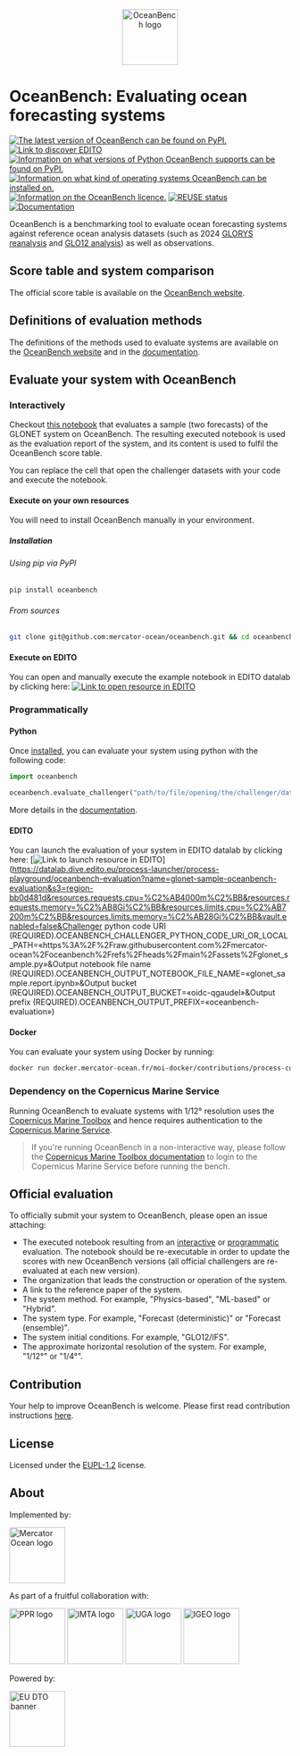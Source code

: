 <!--
SPDX-FileCopyrightText: 2025 Mercator Ocean International <https://www.mercator-ocean.eu/>

SPDX-License-Identifier: EUPL-1.2
-->


<div align="center">
  <img src="https://minio.dive.edito.eu/project-oceanbench/public/oceanbench-logo-with-name.svg" alt="OceanBench logo" height="100"/>
</div>

# OceanBench: Evaluating ocean forecasting systems

[![The latest version of OceanBench can be found on PyPI.](https://img.shields.io/pypi/v/oceanbench.svg)](https://pypi.org/project/oceanbench)
[![Link to discover EDITO](https://dive.edito.eu/badges/Powered-by-EDITO.svg)](https://dive.edito.eu)
[![Information on what versions of Python OceanBench supports can be found on PyPI.](https://img.shields.io/pypi/pyversions/oceanbench.svg)](https://pypi.org/project/oceanbench)
[![Information on what kind of operating systems OceanBench can be installed on.](https://img.shields.io/badge/platform-linux-lightgrey)](https://en.wikipedia.org/wiki/Linux)
[![Information on the OceanBench licence.](https://img.shields.io/badge/licence-EUPL-lightblue)](https://joinup.ec.europa.eu/collection/eupl/eupl-text-eupl-12)
[![REUSE status](https://api.reuse.software/badge/github.com/mercator-ocean/oceanbench/)](https://api.reuse.software/info/github.com/mercator-ocean/oceanbench/)
[![Documentation](https://img.shields.io/readthedocs/oceanbench/latest?logo=readthedocs)](https://oceanbench.readthedocs.io)

OceanBench is a benchmarking tool to evaluate ocean forecasting systems against reference ocean analysis datasets (such as 2024 [GLORYS reanalysis](https://data.marine.copernicus.eu/product/GLOBAL_MULTIYEAR_PHY_001_030) and [GLO12 analysis](https://data.marine.copernicus.eu/product/GLOBAL_ANALYSISFORECAST_PHY_001_024)) as well as observations.

## Score table and system comparison

The official score table is available on the [OceanBench website](https://oceanbench.lab.dive.edito.eu).

## Definitions of evaluation methods

The definitions of the methods used to evaluate systems are available on the [OceanBench website](https://oceanbench.lab.dive.edito.eu) and in the [documentation](https://oceanbench.readthedocs.io).

## Evaluate your system with OceanBench

### Interactively

Checkout [this notebook](https://github.com/mercator-ocean/oceanbench/blob/main/assets/glonet_sample.report.ipynb) that evaluates a sample (two forecasts) of the GLONET system on OceanBench.
The resulting executed notebook is used as the evaluation report of the system, and its content is used to fulfil the OceanBench score table.

You can replace the cell that open the challenger datasets with your code and execute the notebook.

#### Execute on your own resources

You will need to install OceanBench manually in your environment.

##### Installation

###### Using pip via PyPI

```bash
pip install oceanbench
```

###### From sources

```bash
git clone git@github.com:mercator-ocean/oceanbench.git && cd oceanbench/ && pip install --editable .
```

#### Execute on EDITO

You can open and manually execute the example notebook in EDITO datalab by clicking here:
[![Link to open resource in EDITO](https://dive.edito.eu/badges/Open-in-EDITO.svg)](https://datalab.dive.edito.eu/launcher/ocean-modelling/jupyter-python-ocean-science?name=jupyter-oceanbench&resources.requests.cpu=«4000m»&resources.requests.memory=«8Gi»&resources.limits.cpu=«7200m»&resources.limits.memory=«28Gi»&init.personalInit=«https%3A%2F%2Fraw.githubusercontent.com%2Fmercator-ocean%2Foceanbench%2Frefs%2Fheads%2Fmain%2Fedito%2Fscripts%2Fopen-jupyter-notebook-url-edito.sh»&init.personalInitArgs=«https%3A%2F%2Fraw.githubusercontent.com%2Fmercator-ocean%2Foceanbench%2Frefs%2Fheads%2Fmain%2Fassets%2Fglonet_sample.report.ipynb»)

### Programmatically

#### Python

Once [installed](#installation), you can evaluate your system using python with the following code:

```python
import oceanbench

oceanbench.evaluate_challenger("path/to/file/opening/the/challenger/datasets.py", "notebook_report_name.ipynb")
```

More details in the [documentation](https://oceanbench.readthedocs.io/en/latest/source/oceanbench.html#oceanbench.evaluate_challenger).

#### EDITO

You can launch the evaluation of your system in EDITO datalab by clicking here:
[![Link to launch resource in EDITO](https://dive.edito.eu/badges/Launch-on-EDITO.svg)](https://datalab.dive.edito.eu/process-launcher/process-playground/oceanbench-evaluation?name=glonet-sample-oceanbench-evaluation&s3=region-bb0d481d&resources.requests.cpu=%C2%AB4000m%C2%BB&resources.requests.memory=%C2%AB8Gi%C2%BB&resources.limits.cpu=%C2%AB7200m%C2%BB&resources.limits.memory=%C2%AB28Gi%C2%BB&vault.enabled=false&Challenger python code URI (REQUIRED).OCEANBENCH_CHALLENGER_PYTHON_CODE_URI_OR_LOCAL_PATH=«https%3A%2F%2Fraw.githubusercontent.com%2Fmercator-ocean%2Foceanbench%2Frefs%2Fheads%2Fmain%2Fassets%2Fglonet_sample.py»&Output notebook file name (REQUIRED).OCEANBENCH_OUTPUT_NOTEBOOK_FILE_NAME=«glonet_sample.report.ipynb»&Output bucket (REQUIRED).OCEANBENCH_OUTPUT_BUCKET=«oidc-qgaudel»&Output prefix (REQUIRED).OCEANBENCH_OUTPUT_PREFIX=«oceanbench-evaluation»)


#### Docker

You can evaluate your system using Docker by running:

```sh
docker run docker.mercator-ocean.fr/moi-docker/contributions/process-contribution/project-oceanbench/oceanbench-evaluation:<RELEASE_VERSION>
```

### Dependency on the Copernicus Marine Service

Running OceanBench to evaluate systems with 1/12° resolution uses the [Copernicus Marine Toolbox](https://github.com/mercator-ocean/copernicus-marine-toolbox/) and hence requires authentication to the [Copernicus Marine Service](https://marine.copernicus.eu/).

> If you're running OceanBench in a non-interactive way, please follow the [Copernicus Marine Toolbox documentation](https://toolbox-docs.marine.copernicus.eu) to login to the Copernicus Marine Service before running the bench.

## Official evaluation

To officially submit your system to OceanBench, please open an issue attaching:

- The executed notebook resulting from an [interactive](#interactively) or [programmatic](#programmatically) evaluation. The notebook should be re-executable in order to update the scores with new OceanBench versions (all official challengers are re-evaluated at each new version).
- The organization that leads the construction or operation of the system.
- A link to the reference paper of the system.
- The system method. For example, "Physics-based", "ML-based" or "Hybrid".
- The system type. For example, "Forecast (deterministic)" or "Forecast (ensemble)".
- The system initial conditions. For example, "GLO12/IFS".
- The approximate horizontal resolution of the system. For example, "1/12°" or "1/4°".


## Contribution

Your help to improve OceanBench is welcome.
Please first read contribution instructions [here](CONTRIBUTION.md).

## License

Licensed under the [EUPL-1.2](https://joinup.ec.europa.eu/collection/eupl/eupl-text-eupl-12) license.

## About

Implemented by:

<a href="https://mercator-ocean.eu"><img src="https://www.nemo-ocean.eu/wp-content/uploads/MOI.png" alt="Mercator Ocean logo" height="100"/></a>

As part of a fruitful collaboration with:

<a href="https://www.ocean-climat.fr"><img src="https://www.cnrs.fr/sites/default/files/image/VISU-PPRsmol.jpg" alt="PPR logo" height="100"/></a>
<a href="https://www.imt-atlantique.fr"><img src="https://www.imt-atlantique.fr/sites/default/files/ecole/IMT_Atlantique_logo.png" alt="IMTA logo" height="100"/></a>
<a href="https://www.univ-grenoble-alpes.fr"><img src="https://www.grenoble-inp.fr/medias/photo/logo-uga-carrousel_1575017090994-png" alt="UGA logo" height="100"/></a>
<a href="https://igeo.ucm-csic.es/"><img src="https://igeo.ufrj.br/wp-content/uploads/2022/10/image-1.png" alt="IGEO logo" height="100"/></a>

Powered by:

<a href="https://dive.edito.eu"><img src="https://datalab.dive.edito.eu/custom-resources/logos/Full_EU_DTO_Banner.jpeg" alt="EU DTO banner" height="100"/></a>
